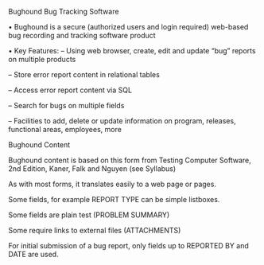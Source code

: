 Bughound Bug Tracking Software

• Bughound is a secure (authorized users and login
required) web-based bug recording and tracking
software product

• Key Features:
– Using web browser, create, edit and update “bug” reports
on multiple products

– Store error report content in relational tables

– Access error report content via SQL

– Search for bugs on multiple fields

– Facilities to add, delete or update information on program,
releases, functional areas, employees, more

 Bughound Content

 Bughound content is based on this form from Testing Computer Software, 2nd Edition, Kaner, Falk and Nguyen (see Syllabus)

 As with most forms, it translates easily to a web page or pages.

 Some fields, for example REPORT TYPE can be simple listboxes.

 Some fields are plain test
(PROBLEM SUMMARY)

 Some require links to external files
(ATTACHMENTS)

 For initial submission of a bug report, only fields up to REPORTED BY and DATE are used.
